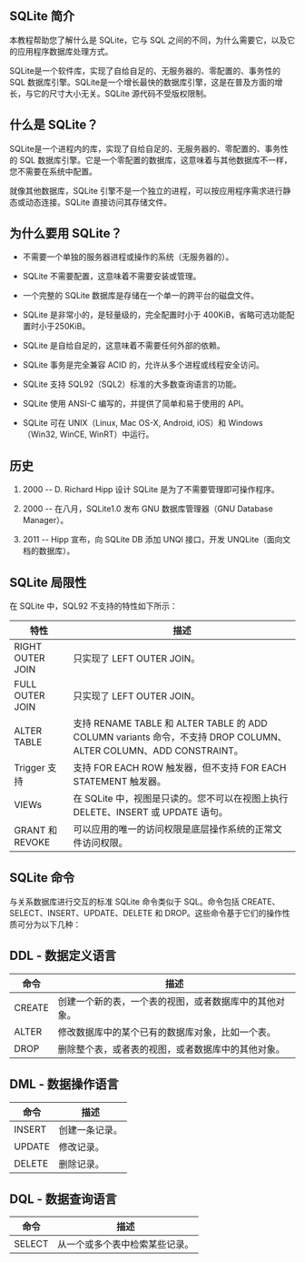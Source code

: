 ## SQLite 简介

本教程帮助您了解什么是 SQLite，它与 SQL 之间的不同，为什么需要它，以及它的应用程序数据库处理方式。

SQLite是一个软件库，实现了自给自足的、无服务器的、零配置的、事务性的 SQL 数据库引擎。SQLite是一个增长最快的数据库引擎，这是在普及方面的增长，与它的尺寸大小无关。SQLite 源代码不受版权限制。

## 什么是 SQLite？

SQLite是一个进程内的库，实现了自给自足的、无服务器的、零配置的、事务性的 SQL 数据库引擎。它是一个零配置的数据库，这意味着与其他数据库不一样，您不需要在系统中配置。

就像其他数据库，SQLite 引擎不是一个独立的进程，可以按应用程序需求进行静态或动态连接。SQLite 直接访问其存储文件。

## 为什么要用 SQLite？

+   不需要一个单独的服务器进程或操作的系统（无服务器的）。
    
+   SQLite 不需要配置，这意味着不需要安装或管理。
    
+   一个完整的 SQLite 数据库是存储在一个单一的跨平台的磁盘文件。
    
+   SQLite 是非常小的，是轻量级的，完全配置时小于 400KiB，省略可选功能配置时小于250KiB。
    
+   SQLite 是自给自足的，这意味着不需要任何外部的依赖。
    
+   SQLite 事务是完全兼容 ACID 的，允许从多个进程或线程安全访问。
    
+   SQLite 支持 SQL92（SQL2）标准的大多数查询语言的功能。
    
+   SQLite 使用 ANSI-C 编写的，并提供了简单和易于使用的 API。
    
+   SQLite 可在 UNIX（Linux, Mac OS-X, Android, iOS）和 Windows（Win32, WinCE, WinRT）中运行。
    

## 历史

1.  2000 -- D. Richard Hipp 设计 SQLite 是为了不需要管理即可操作程序。
    
2.  2000 -- 在八月，SQLite1.0 发布 GNU 数据库管理器（GNU Database Manager）。
    
3.  2011 -- Hipp 宣布，向 SQLite DB 添加 UNQl 接口，开发 UNQLite（面向文档的数据库）。
    

## SQLite 局限性

在 SQLite 中，SQL92 不支持的特性如下所示：

| 特性             | 描述                                                         |
| ---------------- | ------------------------------------------------------------ |
| RIGHT OUTER JOIN | 只实现了 LEFT OUTER JOIN。                                   |
| FULL OUTER JOIN  | 只实现了 LEFT OUTER JOIN。                                   |
| ALTER TABLE      | 支持 RENAME TABLE 和 ALTER TABLE 的 ADD COLUMN variants 命令，不支持 DROP COLUMN、ALTER COLUMN、ADD CONSTRAINT。 |
| Trigger 支持     | 支持 FOR EACH ROW 触发器，但不支持 FOR EACH STATEMENT 触发器。 |
| VIEWs            | 在 SQLite 中，视图是只读的。您不可以在视图上执行 DELETE、INSERT 或 UPDATE 语句。 |
| GRANT 和 REVOKE  | 可以应用的唯一的访问权限是底层操作系统的正常文件访问权限。   |

## SQLite 命令

与关系数据库进行交互的标准 SQLite 命令类似于 SQL。命令包括 CREATE、SELECT、INSERT、UPDATE、DELETE 和 DROP。这些命令基于它们的操作性质可分为以下几种：

## DDL - 数据定义语言

| 命令   | 描述                                                   |
| ------ | ------------------------------------------------------ |
| CREATE | 创建一个新的表，一个表的视图，或者数据库中的其他对象。 |
| ALTER  | 修改数据库中的某个已有的数据库对象，比如一个表。       |
| DROP   | 删除整个表，或者表的视图，或者数据库中的其他对象。     |

## DML - 数据操作语言

| 命令   | 描述           |
| ------ | -------------- |
| INSERT | 创建一条记录。 |
| UPDATE | 修改记录。     |
| DELETE | 删除记录。     |

## DQL - 数据查询语言

| 命令   | 描述                           |
| ------ | ------------------------------ |
| SELECT | 从一个或多个表中检索某些记录。 |